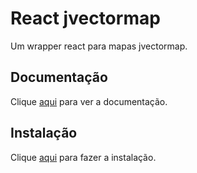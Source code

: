 # React jvectormap

Um wrapper react para mapas jvectormap.

## Documentação

Clique [aqui](https://github.com/kadoshms/react-jvectormap) para ver a documentação.

## Instalação

Clique [aqui](https://www.npmjs.com/package/react-jvectormap) para fazer a instalação.
